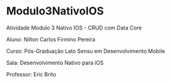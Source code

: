 # Modulo3NativoIOS
Atividade Modulo 3 Nativo IOS - CRUD com Data Core

Aluno: Nilton Carlos Firmino Pereira

Curso: Pós-Graduação Lato Sensu em Desenvolvimento Mobile

Sala: Desenvolvimento Nativo para iOS

Professor: Eric Brito


